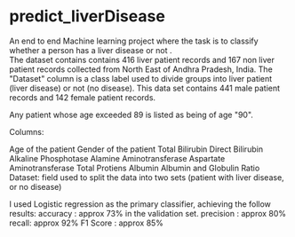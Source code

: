 # predict_liverDisease
An end to end Machine learning project where the task is to classify whether a person has a liver disease or not .  
The dataset contains  contains 416 liver patient records and 167 non liver patient records collected from North East of Andhra Pradesh, India. The "Dataset" column is a class label used to divide groups into liver patient (liver disease) or not (no disease). This data set contains 441 male patient records and 142 female patient records.

Any patient whose age exceeded 89 is listed as being of age "90".

Columns:

Age of the patient
Gender of the patient
Total Bilirubin
Direct Bilirubin
Alkaline Phosphotase
Alamine Aminotransferase
Aspartate Aminotransferase
Total Protiens
Albumin
Albumin and Globulin Ratio
Dataset: field used to split the data into two sets (patient with liver disease, or no disease)

I used Logistic regression as the primary classifier, achieving the follow results:
accuracy : approx 73% in the validation set.
precision : approx 80%
recall: approx 92%
F1 Score : approx 85%
